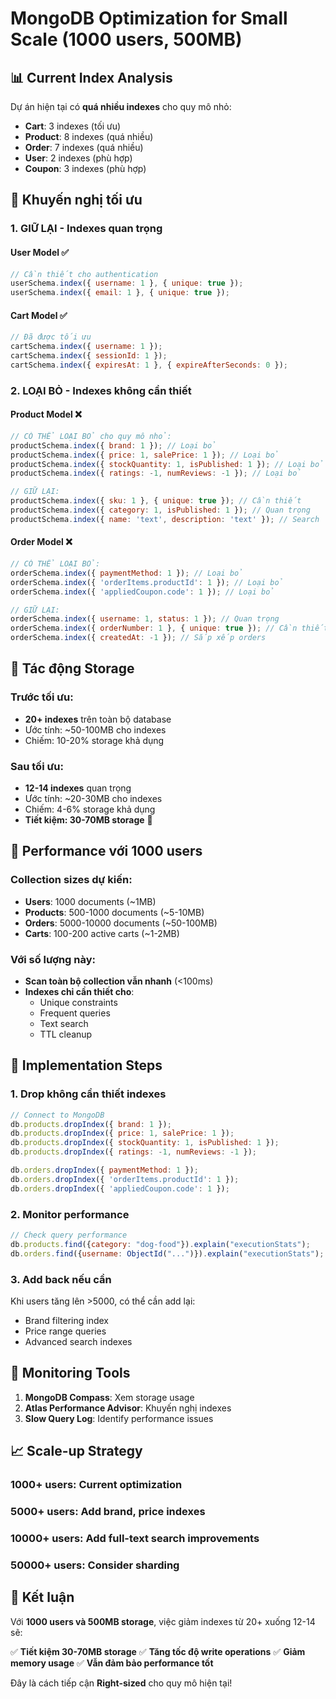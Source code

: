 # MongoDB Optimization for Small Scale (1000 users, 500MB)

## 📊 Current Index Analysis

Dự án hiện tại có **quá nhiều indexes** cho quy mô nhỏ:
- **Cart**: 3 indexes (tối ưu)
- **Product**: 8 indexes (quá nhiều)
- **Order**: 7 indexes (quá nhiều) 
- **User**: 2 indexes (phù hợp)
- **Coupon**: 3 indexes (phù hợp)

## 🎯 Khuyến nghị tối ưu

### 1. **GIỮ LẠI - Indexes quan trọng**

#### User Model ✅
```javascript
// Cần thiết cho authentication
userSchema.index({ username: 1 }, { unique: true });
userSchema.index({ email: 1 }, { unique: true });
```

#### Cart Model ✅
```javascript
// Đã được tối ưu
cartSchema.index({ username: 1 });
cartSchema.index({ sessionId: 1 });
cartSchema.index({ expiresAt: 1 }, { expireAfterSeconds: 0 });
```

### 2. **LOẠI BỎ - Indexes không cần thiết**

#### Product Model ❌
```javascript
// CÓ THỂ LOẠI BỎ cho quy mô nhỏ:
productSchema.index({ brand: 1 }); // Loại bỏ
productSchema.index({ price: 1, salePrice: 1 }); // Loại bỏ
productSchema.index({ stockQuantity: 1, isPublished: 1 }); // Loại bỏ
productSchema.index({ ratings: -1, numReviews: -1 }); // Loại bỏ

// GIỮ LẠI:
productSchema.index({ sku: 1 }, { unique: true }); // Cần thiết
productSchema.index({ category: 1, isPublished: 1 }); // Quan trọng
productSchema.index({ name: 'text', description: 'text' }); // Search
```

#### Order Model ❌
```javascript
// CÓ THỂ LOẠI BỎ:
orderSchema.index({ paymentMethod: 1 }); // Loại bỏ
orderSchema.index({ 'orderItems.productId': 1 }); // Loại bỏ
orderSchema.index({ 'appliedCoupon.code': 1 }); // Loại bỏ

// GIỮ LẠI:
orderSchema.index({ username: 1, status: 1 }); // Quan trọng
orderSchema.index({ orderNumber: 1 }, { unique: true }); // Cần thiết
orderSchema.index({ createdAt: -1 }); // Sắp xếp orders
```

## 💾 Tác động Storage

### Trước tối ưu:
- **20+ indexes** trên toàn bộ database
- Ước tính: ~50-100MB cho indexes
- Chiếm: 10-20% storage khả dụng

### Sau tối ưu:
- **12-14 indexes** quan trọng
- Ước tính: ~20-30MB cho indexes  
- Chiếm: 4-6% storage khả dụng
- **Tiết kiệm: 30-70MB storage** 🎉

## 🚀 Performance với 1000 users

### Collection sizes dự kiến:
- **Users**: 1000 documents (~1MB)
- **Products**: 500-1000 documents (~5-10MB)
- **Orders**: 5000-10000 documents (~50-100MB)
- **Carts**: 100-200 active carts (~1-2MB)

### Với số lượng này:
- **Scan toàn bộ collection vẫn nhanh** (<100ms)
- **Indexes chỉ cần thiết cho**:
  - Unique constraints
  - Frequent queries
  - Text search
  - TTL cleanup

## 📝 Implementation Steps

### 1. Drop không cần thiết indexes
```javascript
// Connect to MongoDB
db.products.dropIndex({ brand: 1 });
db.products.dropIndex({ price: 1, salePrice: 1 });
db.products.dropIndex({ stockQuantity: 1, isPublished: 1 });
db.products.dropIndex({ ratings: -1, numReviews: -1 });

db.orders.dropIndex({ paymentMethod: 1 });
db.orders.dropIndex({ 'orderItems.productId': 1 });
db.orders.dropIndex({ 'appliedCoupon.code': 1 });
```

### 2. Monitor performance
```javascript
// Check query performance
db.products.find({category: "dog-food"}).explain("executionStats");
db.orders.find({username: ObjectId("...")}).explain("executionStats");
```

### 3. Add back nếu cần
Khi users tăng lên >5000, có thể cần add lại:
- Brand filtering index
- Price range queries
- Advanced search indexes

## 🔧 Monitoring Tools

1. **MongoDB Compass**: Xem storage usage
2. **Atlas Performance Advisor**: Khuyến nghị indexes
3. **Slow Query Log**: Identify performance issues

## 📈 Scale-up Strategy

### 1000+ users: Current optimization
### 5000+ users: Add brand, price indexes
### 10000+ users: Add full-text search improvements
### 50000+ users: Consider sharding

## 🎯 Kết luận

Với **1000 users và 500MB storage**, việc giảm indexes từ 20+ xuống 12-14 sẽ:

✅ **Tiết kiệm 30-70MB storage**
✅ **Tăng tốc độ write operations**
✅ **Giảm memory usage**
✅ **Vẫn đảm bảo performance tốt**

Đây là cách tiếp cận **Right-sized** cho quy mô hiện tại!
